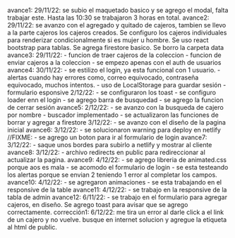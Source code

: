 avance1:
    29/11/22: se subio el maquetado basico y se agrego el modal, falta trabajar este. Hasta las 10:30 se trabajaron 3 horas en total.
avance2: 
    29/11/22: se avanzo con el agregado y quitado de cajeros, tambien se llevo a la parte cajeros los cajeros creados. Se configuro los cajeros individuales para renderizar condicionalmente si es mujer u hombre. Se uso react bootstrap para tablas. Se agrega firestore basico.
    Se borro la carpeta data
avance3:
    29/11/22:
        - funcion de traer cajeros de la coleccion
        - funcion de enviar cajeros a la coleccion
        - se empezo apenas con el auth de usuarios
avance4:
    30/11/22:
        - se estilizo el login, ya esta funcional con 1 usuario.
        - alertas cuando hay errores como, correo equivocado, contraseña equivocado, muchos intentos. 
        - uso de LocalStorage para guardar sesión
        - formulario esponsive
    2/12/22:
        - se configuraron los toast
        - se configuro loader enn el login
        - se agrego barra de busquedad
        - se agrego la funcion de cerrar sesión
avance5:
    2/12/22: 
        - se avanzo con la busqueda de cajero por nombre
        - buscador implementado
        - se actualizaron las funciones de borrar y agregar a firestore
    3/12/22:
        - se avanzo con el diseño de la pagina inicial
avance6: 
    3/12/22: 
    - se solucionaron warning para deploy en netlify
    //FIXME: - se agrego un boton para ir al formulario de login
avance7:
    3/12/22:
        - saque unos bordes para subirlo a netlify y mostrar al cliente
avance8:
    3/12/22:
        - archivo redirects en public para redireccionar al actualizar la pagina.
avance9:
    4/12/22: 
        - se agrego libreria de animated.css porque aos es mala
        - se acomodo el formulario de login
        - se esta testeando los alertas porque se envian 2 teniendo 1 error al completar los campos.
avance10:
    4/12/22: 
        - se agregaron animaciones
        - se esta trabajando en el responsive de la table
avance11:
    4/12/22:
        - se trabajo en la responsive de la tabla de admin
avance12:
    6/11/22: 
        - se trabajo en el formulario para agregar cajeros, en diseño. Se agrego toast para avisar que se agrego correctamente.
corrección1:
    6/12/22: me tira un error al darle click a el link de un cajero y no vuelve. busque en internet solucion y agregue la etiqueta <base> al html de public.